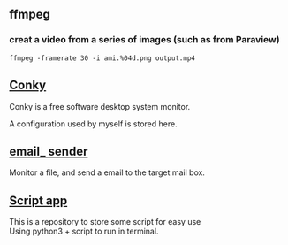 ## ffmpeg
### creat a video from a series of images (such as from Paraview)
```shell
ffmpeg -framerate 30 -i ami.%04d.png output.mp4
```









## [Conky](Conky)

Conky is a free software desktop system monitor. 

A configuration used by myself is stored here.

## [email_ sender](email_sender)

Monitor a file, and send a email to the target mail box.

## [Script app](ScriptApp)
This is a repository to store some script for easy use\
Using python3 + script to run in terminal.